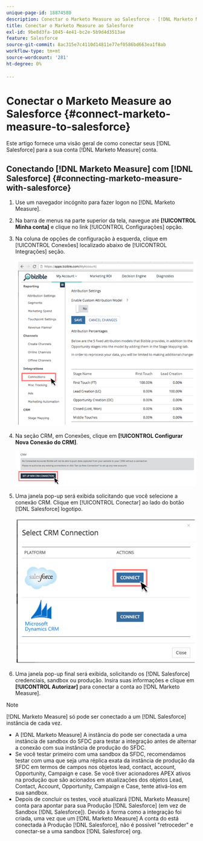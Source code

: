```yaml
---
unique-page-id: 18874580
description: Conectar o Marketo Measure ao Salesforce - [!DNL Marketo Measure] - Documentação do produto
title: Conectar o Marketo Measure ao Salesforce
exl-id: 9be8d3fa-1045-4e41-bc2e-5b9d4d3513ae
feature: Salesforce
source-git-commit: 8ac315e7c4110d14811e77ef0586bd663ea1f8ab
workflow-type: tm+mt
source-wordcount: '281'
ht-degree: 0%

---
```


# Conectar o Marketo Measure ao Salesforce {#connect-marketo-measure-to-salesforce}

Este artigo fornece uma visão geral de como conectar seus [!DNL Salesforce] para a sua conta [!DNL Marketo Measure] conta.

## Conectando [!DNL Marketo Measure] com [!DNL Salesforce] {#connecting-marketo-measure-with-salesforce}

1. Use um navegador incógnito para fazer logon no [!DNL Marketo Measure].

1. Na barra de menus na parte superior da tela, navegue até **[!UICONTROL Minha conta]** e clique no link [!UICONTROL Configurações] opção.

1. Na coluna de opções de configuração à esquerda, clique em [!UICONTROL Conexões] localizado abaixo de [!UICONTROL Integrações] seção.

   ![](assets/1.png)

1. Na seção CRM, em Conexões, clique em **[!UICONTROL Configurar Nova Conexão do CRM]**.

   ![](assets/2.png)

1. Uma janela pop-up será exibida solicitando que você selecione a conexão CRM. Clique em [!UICONTROL Conectar] ao lado do botão [!DNL Salesforce] logotipo.

   ![](assets/3.png)

1. Uma janela pop-up final será exibida, solicitando os [!DNL Salesforce] credenciais, sandbox ou produção. Insira suas informações e clique em **[!UICONTROL Autorizar]** para conectar a conta ao [!DNL Marketo Measure].

>[!NOTE]
>
>[!DNL Marketo Measure] só pode ser conectado a um [!DNL Salesforce] instância de cada vez.
>
>* A [!DNL Marketo Measure] A instância do pode ser conectada a uma instância de sandbox do SFDC para testar a integração antes de alternar a conexão com sua instância de produção do SFDC.
>* Se você testar primeiro com uma sandbox da SFDC, recomendamos testar com uma que seja uma réplica exata da instância de produção da SFDC em termos de campos nos objetos lead, contact, account, Opportunity, Campaign e case. Se você tiver acionadores APEX ativos na produção que são acionados em atualizações dos objetos Lead, Contact, Account, Opportunity, Campaign e Case, tente ativá-los em sua sandbox.
>* Depois de concluir os testes, você atualizará [!DNL Marketo Measure] conta para apontar para sua Produção [!DNL Salesforce] (em vez de Sandbox [!DNL Salesforce]). Devido à forma como a integração foi criada, uma vez que um [!DNL Marketo Measure] A conta do está conectada à Produção [!DNL Salesforce], não é possível &quot;retroceder&quot; e conectar-se a uma sandbox [!DNL Salesforce] org.

